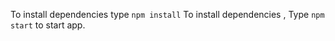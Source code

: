To install dependencies type `npm install` To install dependencies , 
Type `npm start` to start app.